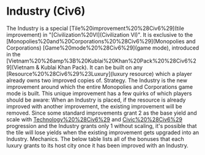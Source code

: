 # Industry (Civ6)

The Industry is a special [Tile%20improvement%20%28Civ6%29](tile improvement) in "[Civilization%20VI](Civilization VI)". It is exclusive to the [Monopolies%20and%20Corporations%20%28Civ6%29](Monopolies and Corporations) [Game%20mode%20%28Civ6%29](game mode), introduced in the [Vietnam%20%26amp%3B%20Kublai%20Khan%20Pack%20%28Civ6%29](Vietnam &amp; Kublai Khan Pack). It can be built on any [Resource%20%28Civ6%29%23Luxury](luxury resource) which a player already owns two improved copies of.
Strategy.
The Industry is the new improvement around which the entire Monopolies and Corporations game mode is built. This unique improvement has a few quirks of which players should be aware:
When an Industry is placed, if the resource is already improved with another improvement, the existing improvement will be removed. Since some standard improvements grant 2 as the base yield and scale with [Technology%20%28Civ6%29](technology) and [Civic%20%28Civ6%29](civic) progression and the Industry grants only 1 without scaling, it's possible that the tile will lose yields when the existing improvement gets upgraded into an Industry.
Mechanics.
The below table lists all of the bonuses that each luxury grants to its host city once it has been improved with an Industry.